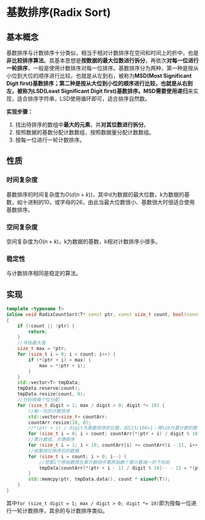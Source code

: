 # 基数排序(Radix Sort)

## 基本概念

基数排序与计数排序十分类似，相当于相对计数排序在空间和时间上的折中，也是**非比较排序算法**。其基本思想是**按数据的最大位数进行拆分**，再依次**对每一位进行一轮排序**，一般是使用计数排序对每一位排序。基数排序分为两种，第一种是按从小位到大位的顺序进行比较，也就是从左到右，被称为**MSD(Most Significant Digit first)**基数排序；第二种是按从大位到小位的顺序进行比较，也就是从右到左，被称为**LSD(Least Significant Digit first)**基数排序。MSD需要使用**递归**来实现，适合排序字符串，LSD使用循环即可，适合排序自然数。

**实现步骤：**

1. 找出待排序的数组中**最大的元素**，并**对其位数进行拆分**。
2. 按照数据的基数分配计数数组，按照数据量分配计数数组。
3. 按每一位进行一轮计数排序。



## 性质

### 时间复杂度

基数排序的时间复杂度为$O(d(n+k))$，其中d为数据的最大位数，k为数据的基数，如十进制的10，或字母的26，由此当最大位数很小、基数很大时很适合使用基数排序。

### 空间复杂度

空间复杂度为$O(n+k)$，k为数据的基数，k相对计数排序小很多。

### 稳定性

与计数排序相同是稳定的算法。



## 实现

```c++
template <typename T>
inline void RadixCountSort(T* const ptr, const size_t count, bool(const T*, const T*) = DefaultCmp)
{
	if (!count || !ptr) {
		return;
	}
	//寻找最大值
	size_t max = *ptr;
	for (size_t i = 0; i < count; i++) {
		if (*(ptr + i) > max) {
			max = *(ptr + i);
		}
	}
	std::vector<T> tmpData;
	tmpData.reserve(count);
	tmpData.resize(count, 0);
	//分别按每个位分配
	for (size_t digit = 1; max / digit > 0; digit *= 10) {
		//每一位的计数排序
		std::vector<size_t> countArr;
		countArr.resize(10, 0);
		//*(ptr + i) / digit为需要排序的位数，如123/100=1；再%10为要计数的数
		for (size_t i = 0; i < count; countArr[*(ptr + i) / digit % 10]++, i++);
		//累计数组，方便排序
		for (size_t i = 1; i < 10; countArr[i] += countArr[i - 1], i++);
		//收集按位排序后的数据
		for (size_t i = count; i > 0; i--) {
			//把第i个原始数放在累计数组中第原始数个累计数减一的下标处
			tmpData[countArr[*(ptr + i - 1) / digit % 10]-- - 1] = *(ptr + i - 1);
		}
		std::memcpy(ptr, tmpData.data(), count * sizeof(T));
	}
}
```

其中`for (size_t digit = 1; max / digit > 0; digit *= 10)`即为按每一位进行一轮计数排序，其余的与计数排序类似。